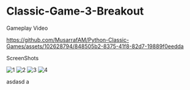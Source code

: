 # Classic-Game-3-Breakout

<p> Gameplay Video </p>

https://github.com/MusarrafAM/Python-Classic-Games/assets/102628794/848505b2-8375-41f8-82d7-19889f0eedda

<p> ScreenShots </p>

![1](https://github.com/MusarrafAM/Python-Classic-Games/assets/102628794/340a153f-fde7-4c9b-910c-16addc2c75b6)
![2](https://github.com/MusarrafAM/Python-Classic-Games/assets/102628794/e875f622-5f69-47f9-9d5b-569be3c4aef3)
![3](https://github.com/MusarrafAM/Python-Classic-Games/assets/102628794/ad15409e-982b-41ee-a123-3defc56751f3)
![4](https://github.com/MusarrafAM/Python-Classic-Games/assets/102628794/ad8612d1-4d99-4313-92dc-4bb97384dfa8)

asdasd a

